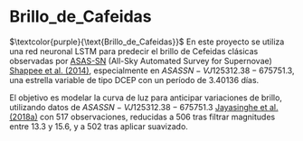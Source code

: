 # Brillo_de_Cafeidas

$\textcolor{purple}{\text{Brillo_de_Cafeidas}}$
En este proyecto se utiliza una red neuronal $\text{LSTM}$ para predecir el brillo de Cefeidas clásicas observadas por [ASAS-SN](https://asas-sn.osu.edu/variables) (All-Sky Automated Survey for Supernovae) [Shappee et al. (2014)](https://ui.adsabs.harvard.edu/abs/2014ApJ...788...48S/abstract), especialmente en $ASASSN-V J125312.38-675751.3$, una estrella variable de tipo $\text{DCEP}$ con un período de $3.40136$ días. 

El objetivo es modelar la curva de luz para anticipar variaciones de brillo, utilizando datos de $ASASSN-V J125312.38-675751.3$ [Jayasinghe et al. (2018a)](https://ui.adsabs.harvard.edu/abs/2018MNRAS.477.3145J/abstract) con $517$ observaciones, reducidas a $506$ tras filtrar magnitudes entre $13.3$ y $15.6$, y a $502$ tras aplicar suavizado.
